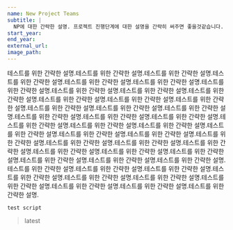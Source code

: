 ```yaml
---
name: New Project Teams
subtitle: |
  NP에 대한 간략한 설명. 프로젝트 진행단계에 대한 설명을 간략히 써주면 좋을것같습니다.
start_year:
end_year:
external_url:
image_path: 
---
```


테스트를 위한 간략한 설명.테스트를 위한 간략한 설명.테스트를 위한 간략한 설명.테스트를 위한 간략한 설명.테스트를 위한 간략한 설명.테스트를 위한 간략한 설명.테스트를 위한 간략한 설명.테스트를 위한 간략한 설명.테스트를 위한 간략한 설명.테스트를 위한 간략한 설명.테스트를 위한 간략한 설명.테스트를 위한 간략한 설명.테스트를 위한 간략한 설명.테스트를 위한 간략한 설명.테스트를 위한 간략한 설명.테스트를 위한 간략한 설명.테스트를 위한 간략한 설명.테스트를 위한 간략한 설명.테스트를 위한 간략한 설명.테스트를 위한 간략한 설명.테스트를 위한 간략한 설명.테스트를 위한 간략한 설명.테스트를 위한 간략한 설명.테스트를 위한 간략한 설명.테스트를 위한 간략한 설명.테스트를 위한 간략한 설명.테스트를 위한 간략한 설명.테스트를 위한 간략한 설명.테스트를 위한 간략한 설명.테스트를 위한 간략한 설명.테스트를 위한 간략한 설명.테스트를 위한 간략한 설명.테스트를 위한 간략한 설명.테스트를 위한 간략한 설명.테스트를 위한 간략한 설명.테스트를 위한 간략한 설명.테스트를 위한 간략한 설명.테스트를 위한 간략한 설명.테스트를 위한 간략한 설명.테스트를 위한 간략한 설명.테스트를 위한 간략한 설명.테스트를 위한 간략한 설명.테스트를 위한 간략한 설명.테스트를 위한 간략한 설명.테스트를 위한 간략한 설명.

```
test script
```

> latest
